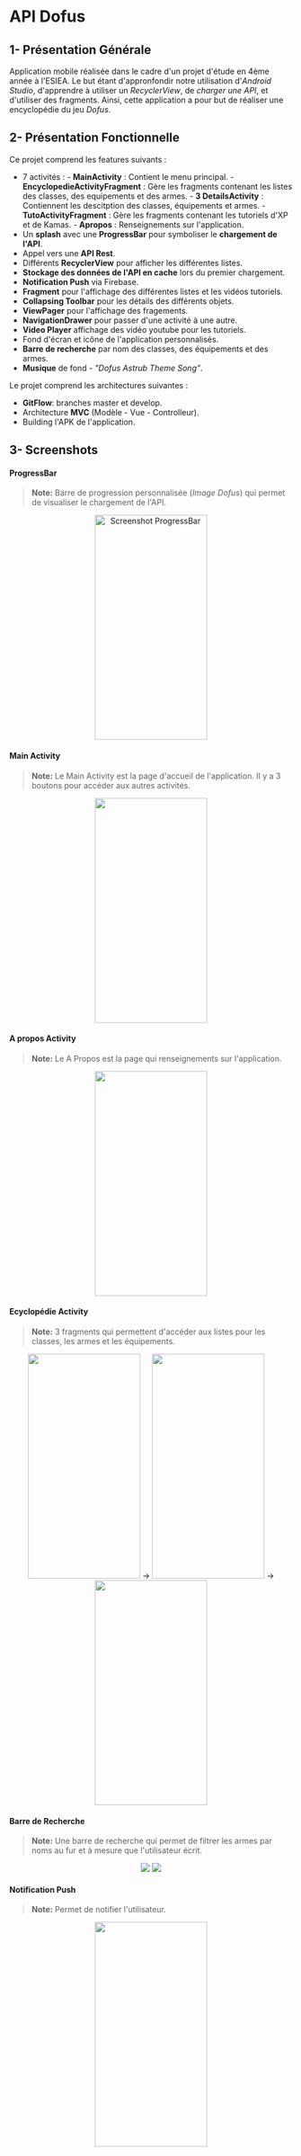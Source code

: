 # API Dofus

## 1- Présentation Générale 

Application mobile réalisée dans le cadre d'un projet d'étude en 4ème année à l'ESIEA. Le but étant d'appronfondir notre utilisation d'*Android Studio*, d'apprendre à utiliser un *RecyclerView*, de *charger une API*, et d'utiliser des fragments. Ainsi, cette application a pour but de réaliser une encyclopédie du jeu *Dofus*. 

## 2- Présentation Fonctionnelle

Ce projet comprend les features suivants : 

 - 7 activités : 
			 - **MainActivity** : Contient le menu principal.
			 - **EncyclopedieActivityFragment** : Gère les fragments contenant les listes des classes, des 								equipements et des armes.
			 - **3 DetailsActivity** : Contiennent les descitption des classes, équipements et armes. 
			 - **TutoActivityFragment** : Gère les fragments contenant les tutoriels d'XP et de Kamas.
			 - **Apropos** : Renseignements sur l'application.
 - Un **splash** avec une **ProgressBar** pour symboliser le **chargement de l'API**. 
 - Appel vers une **API Rest**. 
 - Différents **RecyclerView** pour afficher les différentes listes. 
 - **Stockage des données de l'API en cache** lors du premier chargement.
 - **Notification Push** via Firebase. 
 - **Fragment** pour l'affichage des différentes listes et les vidéos tutoriels.
 - **Collapsing Toolbar** pour les détails des différents objets.
 - **ViewPager** pour l'affichage des fragements. 
 - **NavigationDrawer** pour passer d'une activité à une autre.
 - **Video Player** affichage des vidéo youtube pour les tutoriels.
 - Fond d'écran et icône de l'application personnalisés.
 - **Barre de recherche** par nom des classes, des équipements et des armes.
 - **Musique** de fond - *"Dofus Astrub Theme Song"*.

Le projet comprend les architectures suivantes : 

 - **GitFlow**: branches master et develop.
 - Architecture **MVC** (Modèle - Vue - Controlleur).
 - Building l'APK de l'application.


## 3- Screenshots 

#### ProgressBar

> **Note:** Barre de progression personnalisée (*Image Dofus*) qui permet de visualiser le chargement de l'API.

<p align="center">
	<img src="https://github.com/AntoineAntix/Projet/blob/master/ScreenReadMe/progressBar.png" width="200" height="400" title="Screenshot ProgressBar">
</p>

#### Main Activity

> **Note:** Le Main Activity est la page d'accueil de l'application. Il y a 3 boutons pour accéder aux autres activités.

<p align="center">
<img src="https://github.com/AntoineAntix/Projet/blob/master/ScreenReadMe/homeActivity.png" width="200" height="400">
</p>

#### A propos Activity

> **Note:** Le A Propos est la page qui renseignements sur l'application.
<p align="center">
<img src="https://github.com/AntoineAntix/Projet/blob/master/ScreenReadMe/aPropos.png" width="200" height="400">
</p>

#### Ecyclopédie Activity

> **Note:** 3 fragments qui permettent d'accéder aux listes pour les classes, les armes et les équipements.
<p align="center">
<img src="https://github.com/AntoineAntix/Projet/blob/master/ScreenReadMe/encyclopedieActivity.png" width="200" height="400">
-> 
<img src="https://github.com/AntoineAntix/Projet/blob/master/ScreenReadMe/fragmentEquipement.png" width="200" height="400">
-> 
<img src="https://github.com/AntoineAntix/Projet/blob/master/ScreenReadMe/fragmentArme.png" width="200" height="400">
</p>

#### Barre de Recherche 

 > **Note:** Une barre de recherche qui permet de filtrer les armes par noms au fur et à mesure que l'utilisateur écrit. 
<p align="center">
<img src="https://image.noelshack.com/fichiers/2019/14/3/1554284418-56504204-324774531556742-5290224725878898688-n-min.png">
<img src="https://image.noelshack.com/fichiers/2019/14/3/1554284418-56330951-1628391143930101-3691094937132072960-n-min.png">
</p>

#### Notification Push

> **Note:** Permet de notifier l'utilisateur.

<p align="center">
<img width="200" height="400" src="https://image.noelshack.com/fichiers/2019/14/3/1554300285-55908435-352030422102876-5397388128463880192-n.png">
</p>
